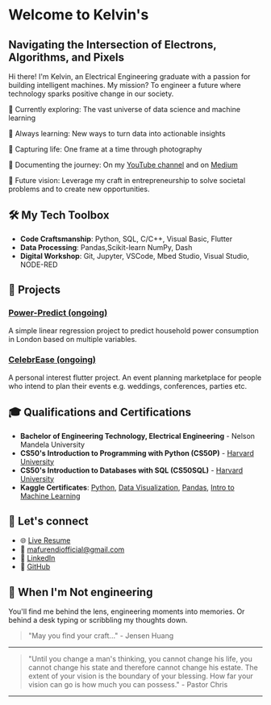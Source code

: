 # Welcome to Kelvin's

## Navigating the Intersection of Electrons, Algorithms, and Pixels

Hi there! I'm Kelvin, an Electrical Engineering graduate with a passion for building intelligent machines. My mission? To engineer a future where technology sparks positive change in our society.

🔭 Currently exploring: The vast universe of data science and machine learning

🌱 Always learning: New ways to turn data into actionable insights

📸 Capturing life: One frame at a time through photography

🎥 Documenting the journey: On my [YouTube channel](your-youtube-link) and on [Medium]()

🚀 Future vision: Leverage my craft in entrepreneurship to solve societal problems and to create new opportunities.

## 🛠 My Tech Toolbox

- **Code Craftsmanship**: Python, SQL, C/C++, Visual Basic, Flutter 
- **Data Processing**: Pandas,Scikit-learn NumPy, Dash
- **Digital Workshop**: Git, Jupyter, VSCode, Mbed Studio, Visual Studio, NODE-RED

## 🚀 Projects

### [Power-Predict (ongoing)](link-to-project-repo)
A simple linear regression project to predict household power consumption in London based on multiple variables.


### [CelebrEase (ongoing)](link-to-project-repo)
A personal interest flutter project. An event planning marketplace for people who intend to plan their events e.g. weddings, conferences, parties etc.

## 🎓 Qualifications and Certifications 

- **Bachelor of Engineering Technology, Electrical Engineering** - Nelson Mandela University
- **CS50's Introduction to Programming with Python (CS50P)** - [Harvard University](https://cs50.harvard.edu/python/)
- **CS50's Introduction to Databases with SQL (CS50SQL)** - [Harvard University](https://cs50.harvard.edu/sql/)
- **Kaggle Certificates**: [Python](link), [Data Visualization](link), [Pandas](link), [Intro to Machine Learning](link)

## 📡 Let's connect 

- 🌐 [Live Resume](https://kelvin-mafurendi.github.io/)
- 📧 mafurendiofficial@gmail.com
- 🔗 [LinkedIn](https://www.linkedin.com/in/kelvin-mafurendi-4a3637233/)
- 🐙 [GitHub](https://github.com/Kelvin-Mafurendi)

## 📸 When I'm Not engineering 

You'll find me behind the lens, engineering moments into memories. Or behind a desk typing or scribbling my thoughts down.

> "May you find your craft..." - Jensen Huang 

---
> "Until you change a man's thinking, you cannot change his life, you cannot change his state and therefore cannot change his estate.
The extent of your vision is the boundary of your blessing. How far your vision can go is how much you can possess." - Pastor Chris

---